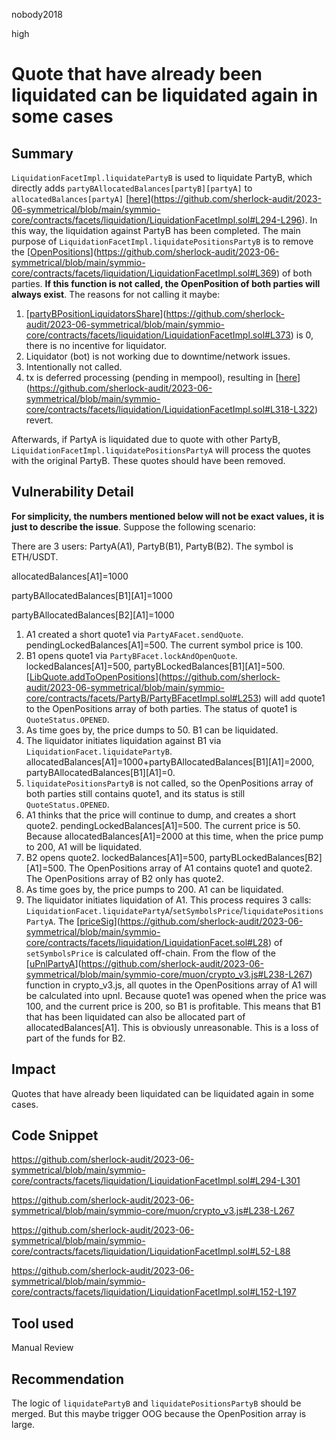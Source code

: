 nobody2018

high

# Quote that have already been liquidated can be liquidated again in some cases

## Summary

`LiquidationFacetImpl.liquidatePartyB` is used to liquidate PartyB, which directly adds `partyBAllocatedBalances[partyB][partyA]` to `allocatedBalances[partyA]` [[here](https://github.com/sherlock-audit/2023-06-symmetrical/blob/main/symmio-core/contracts/facets/liquidation/LiquidationFacetImpl.sol#L294-L296)](https://github.com/sherlock-audit/2023-06-symmetrical/blob/main/symmio-core/contracts/facets/liquidation/LiquidationFacetImpl.sol#L294-L296). In this way, the liquidation against PartyB has been completed. The main purpose of `LiquidationFacetImpl.liquidatePositionsPartyB` is to remove the [[OpenPositions](https://github.com/sherlock-audit/2023-06-symmetrical/blob/main/symmio-core/contracts/facets/liquidation/LiquidationFacetImpl.sol#L369)](https://github.com/sherlock-audit/2023-06-symmetrical/blob/main/symmio-core/contracts/facets/liquidation/LiquidationFacetImpl.sol#L369) of both parties. **If this function is not called, the OpenPosition of both parties will always exist**. The reasons for not calling it maybe:

1.  [[partyBPositionLiquidatorsShare](https://github.com/sherlock-audit/2023-06-symmetrical/blob/main/symmio-core/contracts/facets/liquidation/LiquidationFacetImpl.sol#L373)](https://github.com/sherlock-audit/2023-06-symmetrical/blob/main/symmio-core/contracts/facets/liquidation/LiquidationFacetImpl.sol#L373) is 0, there is no incentive for liquidator.
2.  Liquidator (bot) is not working due to downtime/network issues.
3.  Intentionally not called.
4. tx is deferred processing (pending in mempool), resulting in [[here](https://github.com/sherlock-audit/2023-06-symmetrical/blob/main/symmio-core/contracts/facets/liquidation/LiquidationFacetImpl.sol#L318-L322)](https://github.com/sherlock-audit/2023-06-symmetrical/blob/main/symmio-core/contracts/facets/liquidation/LiquidationFacetImpl.sol#L318-L322) revert.

Afterwards, if PartyA is liquidated due to quote with other PartyB, `LiquidationFacetImpl.liquidatePositionsPartyA` will process the quotes with the original PartyB. These quotes should have been removed.

## Vulnerability Detail

**For simplicity, the numbers mentioned below will not be exact values, it is just to describe the issue**. Suppose the following scenario:

There are 3 users: PartyA(A1), PartyB(B1), PartyB(B2). The symbol is ETH/USDT.

allocatedBalances[A1]=1000

partyBAllocatedBalances[B1][A1]=1000

partyBAllocatedBalances[B2][A1]=1000

1.  A1 created a short quote1 via `PartyAFacet.sendQuote`. pendingLockedBalances[A1]=500. The current symbol price is 100.
2.  B1 opens quote1 via `PartyBFacet.lockAndOpenQuote`. lockedBalances[A1]=500, partyBLockedBalances[B1][A1]=500. [[LibQuote.addToOpenPositions](https://github.com/sherlock-audit/2023-06-symmetrical/blob/main/symmio-core/contracts/facets/PartyB/PartyBFacetImpl.sol#L253)](https://github.com/sherlock-audit/2023-06-symmetrical/blob/main/symmio-core/contracts/facets/PartyB/PartyBFacetImpl.sol#L253) will add quote1 to the OpenPositions array of both parties. The status of quote1 is `QuoteStatus.OPENED`.
3.  As time goes by, the price dumps to 50. B1 can be liquidated.
5.  The liquidator initiates liquidation against B1 via `LiquidationFacet.liquidatePartyB`. allocatedBalances[A1]=1000+partyBAllocatedBalances[B1][A1]=2000, partyBAllocatedBalances[B1][A1]=0.
6.  `liquidatePositionsPartyB` is not called, so the OpenPositions array of both parties still contains quote1, and its status is still `QuoteStatus.OPENED`.
7.  A1 thinks that the price will continue to dump, and creates a short quote2. pendingLockedBalances[A1]=500. The current price is 50. Because allocatedBalances[A1]=2000 at this time, when the price pump to 200, A1 will be liquidated.
8.  B2 opens quote2. lockedBalances[A1]=500, partyBLockedBalances[B2][A1]=500. The OpenPositions array of A1 contains quote1 and quote2. The OpenPositions array of B2 only has quote2.
9.  As time goes by, the price pumps to 200. A1 can be liquidated.
10.  The liquidator initiates liquidation of A1. This process requires 3 calls: `LiquidationFacet.liquidatePartyA`/`setSymbolsPrice`/`liquidatePositionsPartyA`. The [[priceSig](https://github.com/sherlock-audit/2023-06-symmetrical/blob/main/symmio-core/contracts/facets/liquidation/LiquidationFacet.sol#L28)](https://github.com/sherlock-audit/2023-06-symmetrical/blob/main/symmio-core/contracts/facets/liquidation/LiquidationFacet.sol#L28) of `setSymbolsPrice` is calculated off-chain. From the flow of the [[uPnlPartyA](https://github.com/sherlock-audit/2023-06-symmetrical/blob/main/symmio-core/muon/crypto_v3.js#L238-L267)](https://github.com/sherlock-audit/2023-06-symmetrical/blob/main/symmio-core/muon/crypto_v3.js#L238-L267) function in crypto_v3.js, all quotes in the OpenPositions array of A1 will be calculated into upnl. Because quote1 was opened when the price was 100, and the current price is 200, so B1 is profitable. This means that B1 that has been liquidated can also be allocated part of allocatedBalances[A1]. This is obviously unreasonable. This is a loss of part of the funds for B2.

## Impact

Quotes that have already been liquidated can be liquidated again in some cases.

## Code Snippet

https://github.com/sherlock-audit/2023-06-symmetrical/blob/main/symmio-core/contracts/facets/liquidation/LiquidationFacetImpl.sol#L294-L301

https://github.com/sherlock-audit/2023-06-symmetrical/blob/main/symmio-core/muon/crypto_v3.js#L238-L267

https://github.com/sherlock-audit/2023-06-symmetrical/blob/main/symmio-core/contracts/facets/liquidation/LiquidationFacetImpl.sol#L52-L88

https://github.com/sherlock-audit/2023-06-symmetrical/blob/main/symmio-core/contracts/facets/liquidation/LiquidationFacetImpl.sol#L152-L197

## Tool used

Manual Review

## Recommendation

The logic of `liquidatePartyB` and `liquidatePositionsPartyB` should be merged. But this maybe trigger OOG because the OpenPosition array is large.